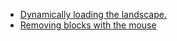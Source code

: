 - [Dynamically loading the landscape.](https://www.youtube.com/watch?v=kNtDuyCNX14)
- [Removing blocks with the mouse](https://www.youtube.com/watch?v=jbDEUyFM6O4&feature=youtu.be)
